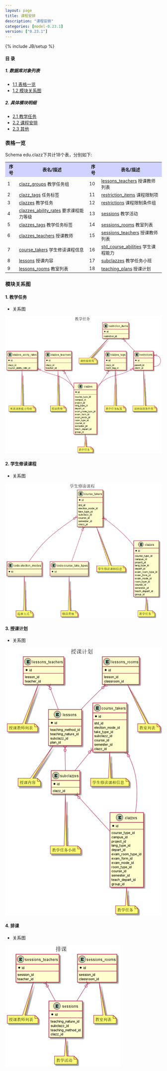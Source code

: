```yaml
---
layout: page
title: 课程安排 
description: "课程安排"
categories: [model-0.23.1]
version: ["0.23.1"]
---
```

{% include JB/setup %}

#### 目 录

##### 1. 数据库对象列表
  * [1.1 表格一览](index.html#表格一览)
  * [1.2 模块关系图](index.html#模块关系图)

##### 2. 具体模块明细
* [2.1 教学任务](/edu/clazz/clazz.html)
* [2.2 课程安排](/edu/clazz/schedule.html)
* [2.3 其他](/edu/clazz/misc.html)

### 表格一览
Schema edu.clazz下共计18个表，分别如下:

<table class="table table-bordered table-striped table-condensed">
  <tr>
    <th style="background-color:#D0D3FF">序号</th>
    <th style="background-color:#D0D3FF">表名/描述</th>
    <th style="background-color:#D0D3FF">序号</th>
    <th style="background-color:#D0D3FF">表名/描述</th>
  </tr>
  <tr>
    <td>1</td>
    <td><a href="/model/edu/clazz/clazz.html#表格-clazz_groups-教学任务组">clazz_groups</a> 教学任务组</td>
    <td>10</td>
    <td><a href="/model/edu/clazz/clazz.html#表格-lessons_teachers-授课教师列表">lessons_teachers</a> 授课教师列表</td>
  </tr>
  <tr>
    <td>2</td>
    <td><a href="/model/edu/clazz/clazz.html#表格-clazz_tags-任务标签">clazz_tags</a> 任务标签</td>
    <td>11</td>
    <td><a href="/model/edu/clazz/clazz.html#表格-restriction_items-课程限制项">restriction_items</a> 课程限制项</td>
  </tr>
  <tr>
    <td>3</td>
    <td><a href="/model/edu/clazz/clazz.html#表格-clazzes-教学任务">clazzes</a> 教学任务</td>
    <td>12</td>
    <td><a href="/model/edu/clazz/clazz.html#表格-restrictions-课程限制条件组">restrictions</a> 课程限制条件组</td>
  </tr>
  <tr>
    <td>4</td>
    <td><a href="/model/edu/clazz/clazz.html#表格-clazzes_ability_rates-要求课程能力等级">clazzes_ability_rates</a> 要求课程能力等级</td>
    <td>13</td>
    <td><a href="/model/edu/clazz/schedule.html#表格-sessions-教学活动">sessions</a> 教学活动</td>
  </tr>
  <tr>
    <td>5</td>
    <td><a href="/model/edu/clazz/clazz.html#表格-clazzes_tags-教学任务标签">clazzes_tags</a> 教学任务标签</td>
    <td>14</td>
    <td><a href="/model/edu/clazz/schedule.html#表格-sessions_rooms-教室列表">sessions_rooms</a> 教室列表</td>
  </tr>
  <tr>
    <td>6</td>
    <td><a href="/model/edu/clazz/clazz.html#表格-clazzes_teachers-授课教师">clazzes_teachers</a> 授课教师</td>
    <td>15</td>
    <td><a href="/model/edu/clazz/schedule.html#表格-sessions_teachers-授课教师列表">sessions_teachers</a> 授课教师列表</td>
  </tr>
  <tr>
    <td>7</td>
    <td><a href="/model/edu/clazz/clazz.html#表格-course_takers-学生修读课程信息">course_takers</a> 学生修读课程信息</td>
    <td>16</td>
    <td><a href="/model/edu/clazz/misc.html#表格-std_course_abilities-学生课程能力">std_course_abilities</a> 学生课程能力</td>
  </tr>
  <tr>
    <td>8</td>
    <td><a href="/model/edu/clazz/clazz.html#表格-lessons-授课内容">lessons</a> 授课内容</td>
    <td>17</td>
    <td><a href="/model/edu/clazz/clazz.html#表格-subclazzes-教学任务小班">subclazzes</a> 教学任务小班</td>
  </tr>
  <tr>
    <td>9</td>
    <td><a href="/model/edu/clazz/clazz.html#表格-lessons_rooms-教室列表">lessons_rooms</a> 教室列表</td>
    <td>18</td>
    <td><a href="/model/edu/clazz/clazz.html#表格-teaching_plans-授课计划">teaching_plans</a> 授课计划</td>
  </tr>
</table>

### 模块关系图


#### 1. 教学任务
  * 关系图

![教学任务](images/clazz.png)


#### 2. 学生修读课程
  * 关系图

![学生修读课程](images/course_taker.png)


#### 3. 授课计划
  * 关系图

![授课计划](images/lesson.png)


#### 4. 排课
  * 关系图

![排课](images/session.png)


